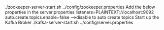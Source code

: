 ./zookeeper-server-start.sh ../config/zookeeper.properties
Add the below properties in the server.properties
listeners=PLAINTEXT://localhost:9092
auto.create.topics.enable=false  -->disable to auto create topics
Start up the Kafka Broker
./kafka-server-start.sh ../config/server.properties